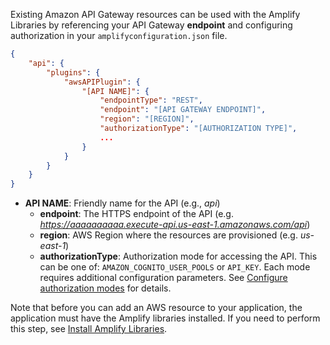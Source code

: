 Existing Amazon API Gateway resources can be used with the Amplify Libraries by referencing your API Gateway **endpoint** and configuring authorization in your `amplifyconfiguration.json` file.

```json
{
    "api": {
        "plugins": {
            "awsAPIPlugin": {
                "[API NAME]": {
                    "endpointType": "REST",
                    "endpoint": "[API GATEWAY ENDPOINT]",
                    "region": "[REGION]",
                    "authorizationType": "[AUTHORIZATION TYPE]",
                    ...
                }
            }
        }
    }
}
```

- **API NAME**: Friendly name for the API (e.g., *api*)
  - **endpoint**: The HTTPS endpoint of the API (e.g. *https://aaaaaaaaaa.execute-api.us-east-1.amazonaws.com/api*)
  - **region**:  AWS Region where the resources are provisioned (e.g. *us-east-1*)
  - **authorizationType**: Authorization mode for accessing the API. This can be one of: `AMAZON_COGNITO_USER_POOLS` or `API_KEY`. Each mode requires additional configuration parameters. See [Configure authorization modes](~/lib/restapi/authz.md) for  details.

Note that before you can add an AWS resource to your application, the application must have the Amplify libraries installed. If you need to perform this step, see [Install Amplify Libraries](~/lib/project-setup/create-application.md#n2-install-amplify-libraries). 
